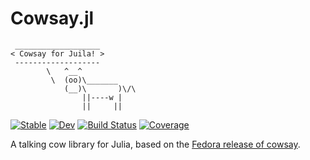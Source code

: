# Cowsay.jl

```plaintext
 ___________________
< Cowsay for Juila! >
 -------------------
        \   ^__^
         \  (oo)\_______
            (__)\       )\/\
                ||----w |
                ||     ||
```

[![Stable](https://img.shields.io/badge/docs-stable-blue.svg)](https://millironx.com/Cowsay.jl/stable)
[![Dev](https://img.shields.io/badge/docs-dev-blue.svg)](https://millironx.com/Cowsay.jl/dev)
[![Build Status](https://github.com/MillironX/Cowsay.jl/workflows/CI/badge.svg)](https://github.com/MillironX/Cowsay.jl/actions)
[![Coverage](https://codecov.io/gh/MillironX/Cowsay.jl/branch/master/graph/badge.svg)](https://codecov.io/gh/MillironX/Cowsay.jl)

A talking cow library for Julia, based on the [Fedora release of
cowsay](https://src.fedoraproject.org/rpms/cowsay).

